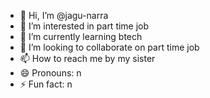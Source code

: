 - 👋 Hi, I’m @jagu-narra
- 👀 I’m interested in part time job 
- 🌱 I’m currently learning btech 
- 💞️ I’m looking to collaborate on part time job 
- 📫 How to reach me by my sister 
- 😄 Pronouns: n
- ⚡ Fun fact: n

<!---
jagu-narra/jagu-narra is a ✨ special ✨ repository because its `README.md` (this file) appears on your GitHub profile.
You can click the Preview link to take a look at your changes.
--->
